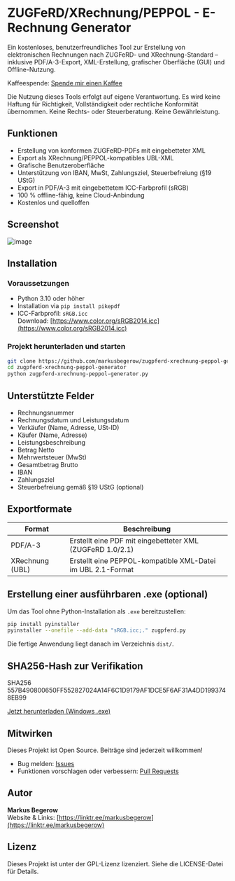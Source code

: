 # ZUGFeRD/XRechnung/PEPPOL - E-Rechnung Generator 

Ein kostenloses, benutzerfreundliches Tool zur Erstellung von elektronischen Rechnungen nach ZUGFeRD- und XRechnung-Standard – inklusive PDF/A-3-Export, XML-Erstellung, grafischer Oberfläche (GUI) und Offline-Nutzung.

Kaffeespende: <a href="https://paypal.me/MarkusBegerow?country.x=DE&locale.x=de_DE">Spende mir einen Kaffee</a>

Die Nutzung dieses Tools erfolgt auf eigene Verantwortung. 
Es wird keine Haftung für Richtigkeit, Vollständigkeit oder rechtliche Konformität übernommen.
Keine Rechts- oder Steuerberatung. Keine Gewährleistung.

## Funktionen

- Erstellung von konformen ZUGFeRD-PDFs mit eingebetteter XML
- Export als XRechnung/PEPPOL-kompatibles UBL-XML
- Grafische Benutzeroberfläche
- Unterstützung von IBAN, MwSt, Zahlungsziel, Steuerbefreiung (§19 UStG)
- Export in PDF/A-3 mit eingebettetem ICC-Farbprofil (sRGB)
- 100 % offline-fähig, keine Cloud-Anbindung
- Kostenlos und quelloffen

## Screenshot

![image](https://github.com/user-attachments/assets/64c7ecc4-a003-4a03-abda-4c100c3a4cd5)

## Installation

### Voraussetzungen

- Python 3.10 oder höher
- Installation via `pip install pikepdf`
- ICC-Farbprofil: `sRGB.icc`  
  Download: [https://www.color.org/sRGB2014.icc](https://www.color.org/sRGB2014.icc)

### Projekt herunterladen und starten

```bash
git clone https://github.com/markusbegerow/zugpferd-xrechnung-peppol-generator.git
cd zugpferd-xrechnung-peppol-generator
python zugpferd-xrechnung-peppol-generator.py
```

## Unterstützte Felder

- Rechnungsnummer
- Rechnungsdatum und Leistungsdatum
- Verkäufer (Name, Adresse, USt-ID)
- Käufer (Name, Adresse)
- Leistungsbeschreibung
- Betrag Netto
- Mehrwertsteuer (MwSt)
- Gesamtbetrag Brutto
- IBAN
- Zahlungsziel
- Steuerbefreiung gemäß §19 UStG (optional)

## Exportformate

| Format           | Beschreibung                                                  |
|------------------|---------------------------------------------------------------|
| PDF/A-3          | Erstellt eine PDF mit eingebetteter XML (ZUGFeRD 1.0/2.1)     |
| XRechnung (UBL)  | Erstellt eine PEPPOL-kompatible XML-Datei im UBL 2.1-Format   |

## Erstellung einer ausführbaren .exe (optional)

Um das Tool ohne Python-Installation als `.exe` bereitzustellen:

```bash
pip install pyinstaller
pyinstaller --onefile --add-data "sRGB.icc;." zugpferd.py
```

Die fertige Anwendung liegt danach im Verzeichnis `dist/`.

## SHA256-Hash zur Verifikation

SHA256 557B490800650FF552827024A14F6C1D9179AF1DCE5F6AF31A4DD1993748EB99

[Jetzt herunterladen (Windows .exe)](https://github.com/markusbegerow/zugpferd-xrechnung-peppol-generator/releases/download/v1.0.0/zugpferd-xrechnung-peppol-generator.exe)


## Mitwirken

Dieses Projekt ist Open Source. Beiträge sind jederzeit willkommen!

- Bug melden: [Issues](https://github.com/markusbegerow/zugpferd-xrechnung-peppol-generator/issues)
- Funktionen vorschlagen oder verbessern: [Pull Requests](https://github.com/markusbegerow/zugpferd-xrechnung-peppol-generator/pulls)

## Autor

**Markus Begerow**  
Website & Links: [https://linktr.ee/markusbegerow](https://linktr.ee/markusbegerow)

## Lizenz

Dieses Projekt ist unter der GPL-Lizenz lizenziert. Siehe die LICENSE-Datei für Details.
